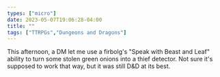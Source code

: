 ```yaml
---
types: ["micro"]
date: 2023-05-07T19:06:28-04:00
title: ""
tags: ["TTRPGs","Dungeons and Dragons"]
---
```

This afternoon, a DM let me use a firbolg's "Speak with Beast and Leaf" ability to turn some stolen green onions into a thief detector. Not sure it's supposed to work that way, but it was still D&D at its best.
